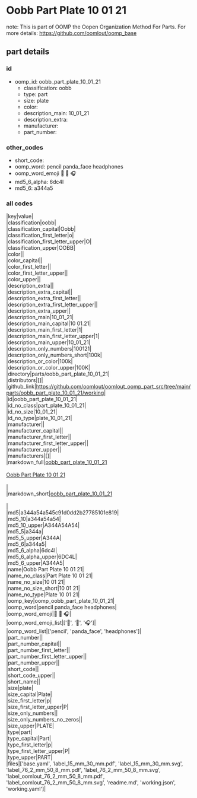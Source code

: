 # Oobb Part Plate 10 01 21  

note: This is part of OOMP the Oopen Organization Method For Parts. For more details: https://github.com/oomlout/oomp_base

##  part details





### id
* oomp_id: oobb_part_plate_10_01_21
  * classification: oobb
  * type: part
  * size: plate
  * color: 
  * description_main: 10_01_21
  * description_extra: 
  * manufacturer: 
  * part_number: 

### other_codes
* short_code: 
* oomp_word: pencil panda_face headphones
* oomp_word_emoji :pencil: :panda_face: :headphones:
* md5_6_alpha: 6dc4l
* md5_6: a344a5

### all codes 
|key|value|  
|classification|oobb|  
|classification_capital|Oobb|  
|classification_first_letter|o|  
|classification_first_letter_upper|O|  
|classification_upper|OOBB|  
|color||  
|color_capital||  
|color_first_letter||  
|color_first_letter_upper||  
|color_upper||  
|description_extra||  
|description_extra_capital||  
|description_extra_first_letter||  
|description_extra_first_letter_upper||  
|description_extra_upper||  
|description_main|10_01_21|  
|description_main_capital|10 01.21|  
|description_main_first_letter|1|  
|description_main_first_letter_upper|1|  
|description_main_upper|10_01_21|  
|description_only_numbers|100121|  
|description_only_numbers_short|100k|  
|description_or_color|100k|  
|description_or_color_upper|100K|  
|directory|parts/oobb_part_plate_10_01_21|  
|distributors|[]|  
|github_link|https://github.com/oomlout/oomlout_oomp_part_src/tree/main/parts/oobb_part_plate_10_01_21/working|  
|id|oobb_part_plate_10_01_21|  
|id_no_class|part_plate_10_01_21|  
|id_no_size|10_01_21|  
|id_no_type|plate_10_01_21|  
|manufacturer||  
|manufacturer_capital||  
|manufacturer_first_letter||  
|manufacturer_first_letter_upper||  
|manufacturer_upper||  
|manufacturers|[]|  
|markdown_full|[oobb_part_plate_10_01_21](https://github.com/oomlout/oomlout_oomp_part_src/tree/main/parts/oobb_part_plate_10_01_21/working)<br>[](https://github.com/oomlout/oomlout_oomp_part_src/tree/main/parts/oobb_part_plate_10_01_21/working)<br>[Oobb Part Plate 10 01 21](https://github.com/oomlout/oomlout_oomp_part_src/tree/main/parts/oobb_part_plate_10_01_21/working)<br><br>|  
|markdown_short|[oobb_part_plate_10_01_21](https://github.com/oomlout/oomlout_oomp_part_src/tree/main/parts/oobb_part_plate_10_01_21/working)<br><br>|  
|md5|a344a54a545c91d0dd2b27785101e819|  
|md5_10|a344a54a54|  
|md5_10_upper|A344A54A54|  
|md5_5|a344a|  
|md5_5_upper|A344A|  
|md5_6|a344a5|  
|md5_6_alpha|6dc4l|  
|md5_6_alpha_upper|6DC4L|  
|md5_6_upper|A344A5|  
|name|Oobb Part Plate 10 01 21|  
|name_no_class|Part Plate 10 01 21|  
|name_no_size|10 01 21|  
|name_no_size_short|10 01 21|  
|name_no_type|Plate 10 01 21|  
|oomp_key|oomp_oobb_part_plate_10_01_21|  
|oomp_word|pencil panda_face headphones|  
|oomp_word_emoji|:pencil: :panda_face: :headphones:|  
|oomp_word_emoji_list|[':pencil:', ':panda_face:', ':headphones:']|  
|oomp_word_list|['pencil', 'panda_face', 'headphones']|  
|part_number||  
|part_number_capital||  
|part_number_first_letter||  
|part_number_first_letter_upper||  
|part_number_upper||  
|short_code||  
|short_code_upper||  
|short_name||  
|size|plate|  
|size_capital|Plate|  
|size_first_letter|p|  
|size_first_letter_upper|P|  
|size_only_numbers||  
|size_only_numbers_no_zeros||  
|size_upper|PLATE|  
|type|part|  
|type_capital|Part|  
|type_first_letter|p|  
|type_first_letter_upper|P|  
|type_upper|PART|  
|files|['base.yaml', 'label_15_mm_30_mm.pdf', 'label_15_mm_30_mm.svg', 'label_76_2_mm_50_8_mm.pdf', 'label_76_2_mm_50_8_mm.svg', 'label_oomlout_76_2_mm_50_8_mm.pdf', 'label_oomlout_76_2_mm_50_8_mm.svg', 'readme.md', 'working.json', 'working.yaml']|  
